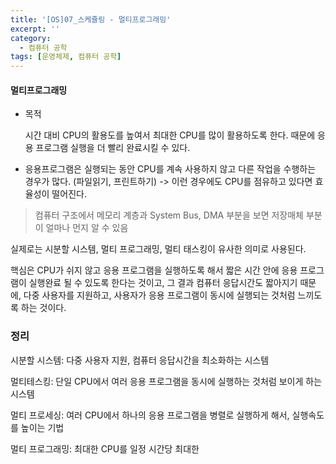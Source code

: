 ```yaml
---
title: '[OS]07_스케쥴링 - 멀티프로그래밍'
excerpt: ''
category:
  - 컴퓨터 공학
tags: [운영체제, 컴퓨터 공학]
---
```


#### 멀티프로그래밍

- 목적

  시간 대비 CPU의 활용도를 높여서 최대한 CPU를 많이 활용하도록 한다. 때문에 응용 프로그램 실행을 더 빨리 완료시킬 수 있다.

- 응용프로그램은 실행되는 동안 CPU를 계속 사용하지 않고 다른 작업을 수행하는 경우가 많다. (파일읽기, 프린트하기) -> 이런 경우에도 CPU를 점유하고 있다면 효율성이 떨어진다.

> 컴퓨터 구조에서 메모리 계층과 System Bus, DMA 부분을 보면 저장매체 부분이 얼마나 먼지 알 수 있음

실제로는 시분할 시스템, 멀티 프로그래밍, 멀티 태스킹이 유사한 의미로 사용된다.

핵심은 CPU가 쉬지 않고 응용 프로그램을 실행하도록 해서 짧은 시간 안에 응용 프로그램이 실행완료 될 수 있도록 한다는 것이고, 그 결과 컴퓨터 응답시간도 짧아지기 때문에, 다중 사용자를 지원하고, 사용자가 응용 프로그램이 동시에 실행되는 것처럼 느끼도록 하는 것이다.

### 정리

시분할 시스템: 다중 사용자 지원, 컴퓨터 응답시간을 최소화하는 시스템

멀티테스킹: 단일 CPU에서 여러 응용 프로그램을 동시에 실행하는 것처럼 보이게 하는 시스템

멀티 프로세싱: 여러 CPU에서 하나의 응용 프로그램을 병렬로 실행하게 해서, 실행속도를 높이는 기법

멀티 프로그래밍: 최대한 CPU를 일정 시간당 최대한
